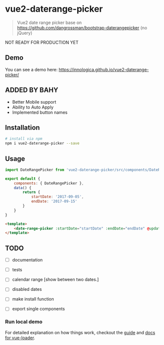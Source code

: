 # vue2-daterange-picker

> Vue2 date range picker base on https://github.com/dangrossman/bootstrap-daterangepicker (no jQuery)

NOT READY FOR PRODUCTION YET

## Demo
You can see a demo here: 
https://innologica.github.io/vue2-daterange-picker/

## ADDED BY BAHY
- Better Mobile support
- Ability to Auto Apply
- Implemented button names

## Installation

``` bash
# install via npm
npm i vue2-daterange-picker --save
```

## Usage

```javascript
import DateRangePicker from 'vue2-daterange-picker/src/components/DateRangePicker'

export default {
    components: { DateRangePicker },
    data() {
        return {
            startDate: '2017-09-05',
            endDate: '2017-09-15'
        }
    }
}
```

```html
<template>
    <date-range-picker :startDate="startDate" :endDate="endDate" @update="console.log(value)"></date-range-picker>
</template>
```


## TODO

- [ ] documentation
- [ ] tests
- [ ] calendar range [show between two dates.]
- [ ] disabled dates
- [ ] make install function
- [ ] export single components


### Run local demo

For detailed explanation on how things work, checkout the [guide](http://vuejs-templates.github.io/webpack/) and [docs for vue-loader](http://vuejs.github.io/vue-loader).
